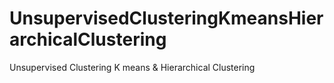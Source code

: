 # UnsupervisedClusteringKmeansHierarchicalClustering
Unsupervised Clustering K means &amp; Hierarchical Clustering
